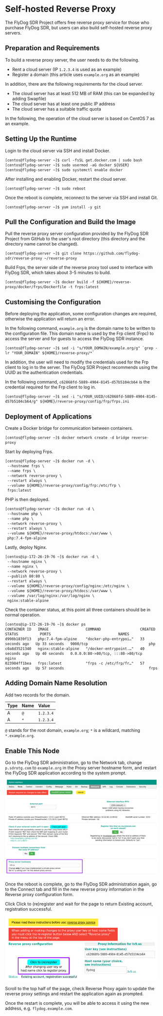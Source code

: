 # Self-hosted Reverse Proxy

The FlyDog SDR Project offers free reverse proxy service for those who purchase FlyDog SDR, but users can also build self-hosted reverse proxy servers.

## Preparation and Requirements

To build a reverse proxy server, the user needs to do the following.

 - Rent a cloud server (IP `1.2.3.4` is used as an example)
 - Register a domain (this article uses `example.org` as an example)

In addition, there are the following requirements for the cloud server.

 - The cloud server has at least 512 MB of RAM (this can be expanded by adding Swapfile)
 - The cloud server has at least one public IP address
 - The cloud server has a suitable traffic quota

In the following, the operation of the cloud server is based on CentOS 7 as an example.

## Setting Up the Runtime

Login to the cloud server via SSH and install Docker.

```
[centos@flydog-server ~]$ curl -fsSL get.docker.com | sudo bash
[centos@flydog-server ~]$ sudo usermod -aG docker ${USER}
[centos@flydog-server ~]$ sudo systemctl enable docker
```

After installing and enabling Docker, restart the cloud server.

```
[centos@flydog-server ~]$ sudo reboot
```

Once the reboot is complete, reconnect to the server via SSH and install Git.

```
[centos@flydog-server ~]$ yum install -y git
```

## Pull the Configuration and Build the Image

Pull the reverse proxy server configuration provided by the FlyDog SDR Project from GitHub to the user's root directory (this directory and the directory name cannot be changed).

```
[centos@flydog-server ~]$ git clone https://github.com/flydog-sdr/reverse-proxy ~/reverse-proxy
```

Build Frps, the server side of the reverse proxy tool used to interface with FlyDog SDR, which takes about 3-5 minutes to build.

```
[centos@flydog-server ~]$ docker build -f ${HOME}/reverse-proxy/docker/frps/Dockerfile -t frps:latest
```

## Customising the Configuration

Before deploying the application, some configuration changes are required, otherwise the application will return an error.

In the following command, `example.org` is the domain name to be written to the configuration file. This domain name is used by the Frp client (Frpc) to access the server and for guests to access the FlyDog SDR instance.

```
[centos@flydog-server ~]$ sed -i "s/YOUR_DOMAIN/example.org/g" `grep -lr "YOUR_DOMAIN" ${HOME}/reverse-proxy/*`
```

In addition, the user will need to modify the credentials used for the Frp client to log in to the server. The FlyDog SDR Project recommends using the UUID as the authentication credentials.

In the following command, `c62868fd-5889-4904-8145-d57b5104cb64` is the credential required for the Frp client to log in.

```
[centos@flydog-server ~]$ sed -i "s/YOUR_UUID/c62868fd-5889-4904-8145-d57b5104cb64/g" ${HOME}/reverse-proxy/config/frp/frps.ini
```

## Deployment of Applications

Create a Docker bridge for communication between containers.

```
[centos@flydog-server ~]$ docker network create -d bridge reverse-proxy
```

Start by deploying Frps.

```
[centos@flydog-server ~]$ docker run -d \
 --hostname frps \
 --name frps \
 --network reverse-proxy \
 --restart always \
 --volume ${HOME}/reverse-proxy/config/frp:/etc/frp \
 frps:latest
```

PHP is then deployed.

```
[centos@flydog-server ~]$ docker run -d \
 --hostname php \
 --name php \
 --network reverse-proxy \
 --restart always \
 --volume ${HOME}/reverse-proxy/htdocs:/var/www \
 php:7.4-fpm-alpine
```

Lastly, deploy Nginx.

```
[centos@ip-172-26-19-76 ~]$ docker run -d \
 --hostname nginx \
 --name nginx \
 --network reverse-proxy \
 --publish 80:80 \
 --restart always \
 --volume ${HOME}/reverse-proxy/config/nginx:/etc/nginx \
 --volume ${HOME}/reverse-proxy/htdocs:/var/www \
 --volume /var/log/nginx:/var/log/nginx \
 nginx:stable-alpine
```

Check the container status, at this point all three containers should be in normal operation.

```
[centos@ip-172-26-19-76 ~]$ docker ps
CONTAINER ID   IMAGE                 COMMAND                  CREATED          STATUS          PORTS                               NAMES
d990b1839f13   php:7.4-fpm-alpine    "docker-php-entrypoi…"   33 seconds ago   Up 33 seconds   9000/tcp                            php
c0a8d3521340   nginx:stable-alpine   "/docker-entrypoint.…"   40 seconds ago   Up 40 seconds   0.0.0.0:80->80/tcp, :::80->80/tcp   nginx
023904ff1bea   frps:latest           "frps -c /etc/frp/fr…"   57 seconds ago   Up 57 seconds                                       frps
```

## Adding Domain Name Resolution

Add two records for the domain.

| Type | Name | Value |
| :--- | :--- | :--- |
| A | `@` | `1.2.3.4` |
| A | `*` | `1.2.3.4` |

`@` stands for the root domain, `example.org`; `*` is a wildcard, matching `*.example.org`.

## Enable This Node

Go to the FlyDog SDR administration, go to the Network tab, change `p.sdrotg.com` to `example.org` in the Proxy server hostname form, and restart the FlyDog SDR application according to the system prompt.

![Change proxy server hostname](/developer/reverse_1.png "Change proxy server hostname")

Once the reboot is complete, go to the FlyDog SDR administration again, go to the Connect tab and fill in the new reverse proxy information in the Reverse proxy configuration form.

Click Click to (re)register and wait for the page to return Existing account, registration successful.

![Reregister](/developer/reverse_2.png "Reregister")

Scroll to the top half of the page, check Reverse Proxy again to update the reverse proxy settings and restart the application again as prompted.

Once the restart is complete, you will be able to access it using the new address, e.g. `flydog.example.com`.

